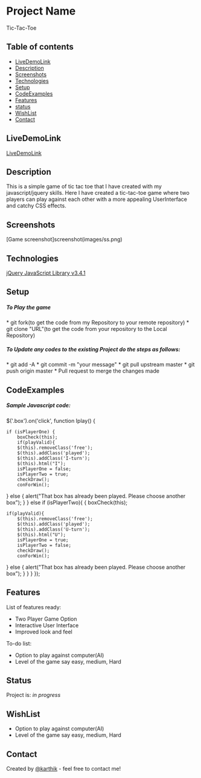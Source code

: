 # Project Name
Tic-Tac-Toe

## Table of contents
* [LiveDemoLink](#LiveDemoLink)
* [Description](#Description)
* [Screenshots](#screenshots)
* [Technologies](#technologies)
* [Setup](#Setup)
* [CodeExamples](#CodeExamples)
* [Features](#features)
* [status](#status)
* [WishList](#WishList)
* [Contact](#contact)

## LiveDemoLink
[LiveDemoLink](https://karthikeyansekar-sydney.github.io/tictactoe/)

## Description
This is a simple game of tic tac toe that I have created with my javascript/jquery skills. Here I have created a tic-tac-toe game where two players can play against each other with a more appealing UserInterface and catchy CSS effects.

## Screenshots
[Game screenshot]screenshot(images/ss.png)

## Technologies
[jQuery JavaScript Library v3.4.1 ](https://jquery.com/)

## Setup
<h5>To Play the game</h5>
* git fork(to get the code from my Repository to your remote repository)
* git clone "URL"(to get the code from your repository to the Local Repository)

<h5>To Update any codes to the existing Project do the steps as follows:</h5>
* git add -A
* git commit -m "your message"
* git pull upstream master
* git push origin master
* Pull request to merge the changes made


## CodeExamples
<h5>Sample Javascript code:</h5>

$('.box').on('click', function Iplay() {

	if (isPlayerOne) {
		boxCheck(this);
		if(playValid){
		$(this).removeClass('free');
		$(this).addClass('played');
		$(this).addClass('I-turn');
		$(this).html("I");
		isPlayerOne = false;
		isPlayerTwo = true;
		checkDraw();
		conForWin();
}
	 else {
		alert("That box has already been played. Please choose another box");
	}
}
else if (isPlayerTwo){
	{
			boxCheck(this);

    if(playValid){
        $(this).removeClass('free');
    	$(this).addClass('played');
		$(this).addClass('U-turn');
		$(this).html("U");
		isPlayerOne = true;
		isPlayerTwo = false;
		checkDraw();
		conForWin();
}
	else {
		alert("That box has already been played. Please choose another box");
	}
}
}
});

## Features
List of features ready:
* Two Player Game Option
* Interactive User Interface
* Improved look and feel

To-do list:
* Option to play against computer(AI)
* Level of the game say easy, medium, Hard

## Status
Project is: _in progress_

## WishList
* Option to play against computer(AI)
* Level of the game say easy, medium, Hard

## Contact
Created by [@karthik](karthikeyansep27@gmail.com) - feel free to contact me!
